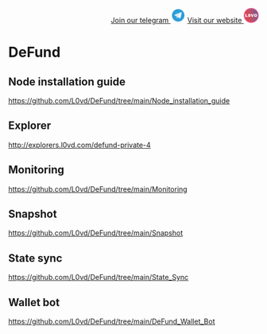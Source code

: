 <p style="font-size:14px" align="right">
<a href="https://t.me/L0vd_staking" target="_blank">Join our telegram <img src="https://raw.githubusercontent.com/L0vd/screenshots/main/Telegram_logo.png" width="30"/></a>
<a href="https://l0vd.com/" target="_blank">Visit our website <img src="https://raw.githubusercontent.com/L0vd/screenshots/main/L0vd.png" width="30"/></a>
</p>

# DeFund

## Node installation guide
https://github.com/L0vd/DeFund/tree/main/Node_installation_guide

## Explorer
http://explorers.l0vd.com/defund-private-4

## Monitoring
https://github.com/L0vd/DeFund/tree/main/Monitoring

## Snapshot
https://github.com/L0vd/DeFund/tree/main/Snapshot

## State sync
https://github.com/L0vd/DeFund/tree/main/State_Sync

## Wallet bot
https://github.com/L0vd/DeFund/tree/main/DeFund_Wallet_Bot
